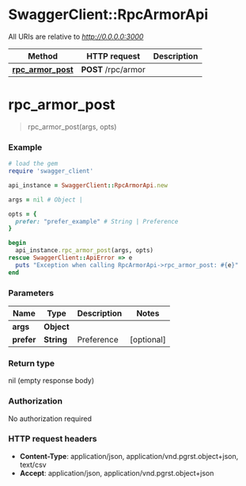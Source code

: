 # SwaggerClient::RpcArmorApi

All URIs are relative to *http://0.0.0.0:3000*

Method | HTTP request | Description
------------- | ------------- | -------------
[**rpc_armor_post**](RpcArmorApi.md#rpc_armor_post) | **POST** /rpc/armor | 


# **rpc_armor_post**
> rpc_armor_post(args, opts)



### Example
```ruby
# load the gem
require 'swagger_client'

api_instance = SwaggerClient::RpcArmorApi.new

args = nil # Object | 

opts = { 
  prefer: "prefer_example" # String | Preference
}

begin
  api_instance.rpc_armor_post(args, opts)
rescue SwaggerClient::ApiError => e
  puts "Exception when calling RpcArmorApi->rpc_armor_post: #{e}"
end
```

### Parameters

Name | Type | Description  | Notes
------------- | ------------- | ------------- | -------------
 **args** | **Object**|  | 
 **prefer** | **String**| Preference | [optional] 

### Return type

nil (empty response body)

### Authorization

No authorization required

### HTTP request headers

 - **Content-Type**: application/json, application/vnd.pgrst.object+json, text/csv
 - **Accept**: application/json, application/vnd.pgrst.object+json



